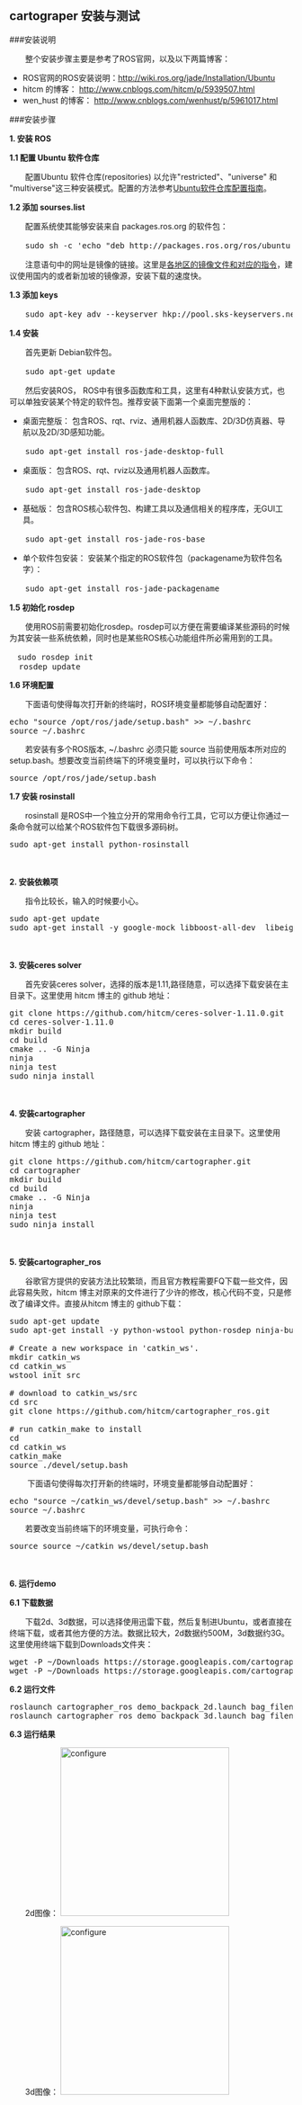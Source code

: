 ## cartograper 安装与测试

###安装说明

　　整个安装步骤主要是参考了ROS官网，以及以下两篇博客：
	
* ROS官网的ROS安装说明：<http://wiki.ros.org/jade/Installation/Ubuntu>
* hitcm 的博客： <http://www.cnblogs.com/hitcm/p/5939507.html>
* wen_hust 的博客： <http://www.cnblogs.com/wenhust/p/5961017.html>

###安装步骤

**1. 安装 ROS**

**1.1 配置 Ubuntu 软件仓库**

　　配置Ubuntu 软件仓库(repositories) 以允许"restricted"、"universe" 和 "multiverse"这三种安装模式。配置的方法参考[Ubuntu软件仓库配置指南](https://help.ubuntu.com/community/Repositories/Ubuntu)。
　　

**1.2 添加 sourses.list**

　　配置系统使其能够安装来自 packages.ros.org 的软件包：
<pre>
　　sudo sh -c 'echo "deb http://packages.ros.org/ros/ubuntu $(lsb_release -sc) main" > /etc/apt/sources.list.d/ros-latest.list'
</pre>
　　注意语句中的网址是镜像的链接。这里是[各地区的镜像文件和对应的指令](http://wiki.ros.org/ROS/Installation/UbuntuMirrors)，建议使用国内的或者新加坡的镜像源，安装下载的速度快。

**1.3 添加 keys**

<pre>
　　sudo apt-key adv --keyserver hkp://pool.sks-keyservers.net --recv-key 0xB01FA116
</pre>

**1.4 安装**

　　首先更新 Debian软件包。
<pre>
　　sudo apt-get update
</pre>
　　然后安装ROS， ROS中有很多函数库和工具，这里有4种默认安装方式，也可以单独安装某个特定的软件包。推荐安装下面第一个桌面完整版的：

* 桌面完整版： 包含ROS、rqt、rviz、通用机器人函数库、2D/3D仿真器、导航以及2D/3D感知功能。
<pre>
　　sudo apt-get install ros-jade-desktop-full
</pre>

* 桌面版： 包含ROS、rqt、rviz以及通用机器人函数库。
<pre>
　　sudo apt-get install ros-jade-desktop
</pre>

* 基础版： 包含ROS核心软件包、构建工具以及通信相关的程序库，无GUI工具。
<pre>
　　sudo apt-get install ros-jade-ros-base
</pre>

* 单个软件包安装： 安装某个指定的ROS软件包（packagename为软件包名字）：
<pre>
　　sudo apt-get install ros-jade-packagename
</pre>

**1.5 初始化 rosdep**

　　使用ROS前需要初始化rosdep。rosdep可以方便在需要编译某些源码的时候为其安装一些系统依赖，同时也是某些ROS核心功能组件所必需用到的工具。
<pre>
　sudo rosdep init
  rosdep update
</pre>

**1.6 环境配置**

　　下面语句使得每次打开新的终端时，ROS环境变量都能够自动配置好：
<pre>
echo "source /opt/ros/jade/setup.bash" >> ~/.bashrc
source ~/.bashrc
</pre>
　　若安装有多个ROS版本, ~/.bashrc 必须只能 source 当前使用版本所对应的 setup.bash。想要改变当前终端下的环境变量时，可以执行以下命令：
<pre>
source /opt/ros/jade/setup.bash
</pre>

**1.7 安装 rosinstall**

　　rosinstall 是ROS中一个独立分开的常用命令行工具，它可以方便让你通过一条命令就可以给某个ROS软件包下载很多源码树。
<pre>
sudo apt-get install python-rosinstall
</pre>
　

**2. 安装依赖项**

　　指令比较长，输入的时候要小心。
<pre>
sudo apt-get update
sudo apt-get install -y google-mock libboost-all-dev  libeigen3-dev libgflags-dev libgoogle-glog-dev liblua5.2-dev libprotobuf-dev  libsuitesparse-dev libwebp-dev ninja-build protobuf-compiler python-sphinx  ros-indigo-tf2-eigen libatlas-base-dev libsuitesparse-dev liblapack-dev
</pre>
　

**3. 安装ceres solver**

　　首先安装ceres solver，选择的版本是1.11,路径随意，可以选择下载安装在主目录下。这里使用 hitcm 博主的 github 地址：
<pre>
git clone https://github.com/hitcm/ceres-solver-1.11.0.git
cd ceres-solver-1.11.0
mkdir build
cd build
cmake .. -G Ninja
ninja
ninja test
sudo ninja install
</pre>
　

**4. 安装cartographer**

　　安装 cartographer，路径随意，可以选择下载安装在主目录下。这里使用 hitcm 博主的 github 地址：
<pre>
git clone https://github.com/hitcm/cartographer.git
cd cartographer
mkdir build
cd build
cmake .. -G Ninja
ninja
ninja test
sudo ninja install
</pre>
　

**5. 安装cartographer_ros**

　　谷歌官方提供的安装方法比较繁琐，而且官方教程需要FQ下载一些文件，因此容易失败，hitcm 博主对原来的文件进行了少许的修改，核心代码不变，只是修改了编译文件。直接从hitcm 博主的 github下载：
<pre>
sudo apt-get update
sudo apt-get install -y python-wstool python-rosdep ninja-build

# Create a new workspace in 'catkin_ws'.
mkdir catkin_ws
cd catkin_ws
wstool init src

# download to catkin_ws/src
cd src
git clone https://github.com/hitcm/cartographer_ros.git

# run catkin_make to install
cd
cd catkin_ws
catkin_make
source ./devel/setup.bash
</pre>
　　 下面语句使得每次打开新的终端时，环境变量都能够自动配置好：
<pre>
echo "source ~/catkin_ws/devel/setup.bash" >> ~/.bashrc
source ~/.bashrc
</pre>
　　若要改变当前终端下的环境变量，可执行命令：
<pre>
source source ~/catkin_ws/devel/setup.bash
</pre>
　

**6. 运行demo**

**6.1 下载数据**

　　下载2d、3d数据，可以选择使用迅雷下载，然后复制进Ubuntu，或者直接在终端下载，或者其他方便的方法。数据比较大，2d数据约500M，3d数据约3G。这里使用终端下载到Downloads文件夹：
<pre>
wget -P ~/Downloads https://storage.googleapis.com/cartographer-public-data/bags/backpack_2d/cartographer_paper_deutsches_museum.bag
wget -P ~/Downloads https://storage.googleapis.com/cartographer-public-data/bags/backpack_3d/cartographer_3d_deutsches_museum.bag
</pre>

**6.2 运行文件**

<pre>
roslaunch cartographer_ros demo_backpack_2d.launch bag_filename:=${HOME}/Downloads/cartographer_paper_deutsches_museum.bag
roslaunch cartographer_ros demo_backpack_3d.launch bag_filename:=${HOME}/Downloads/cartographer_3d_deutsches_museum.bag
</pre>

**6.3 运行结果**

　　2d图像：
<img src="" width="300" alt="configure"/>

　　3d图像：
<img src="" width="300" alt="configure"/>



